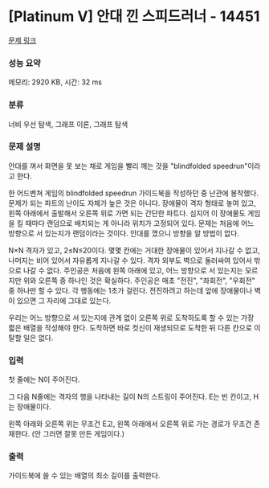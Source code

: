 # [Platinum V] 안대 낀 스피드러너 - 14451 

[문제 링크](https://www.acmicpc.net/problem/14451) 

### 성능 요약

메모리: 2920 KB, 시간: 32 ms

### 분류

너비 우선 탐색, 그래프 이론, 그래프 탐색

### 문제 설명

<p>안대를 껴서 화면을 못 보는 채로 게임을 빨리 깨는 것을 "blindfolded speedrun"이라고 한다.</p>

<p>한 어드벤쳐 게임의 blindfolded speedrun 가이드북을 작성하던 중 난관에 봉착했다. 문제가 되는 파트의 난이도 자체가 높은 것은 아니다. 장애물이 격자 형태로 놓여 있고, 왼쪽 아래에서 출발해서 오른쪽 위로 가면 되는 간단한 파트다. 심지어 이 장애물도 게임을 킬 때마다 랜덤으로 배치되는 게 아니라 위치가 고정되어 있다. 문제는 처음에 어느 방향으로 서 있는지가 랜덤이라는 것이다. 안대를 꼈으니 방향을 알 방법이 없다.</p>

<p>N×N 격자가 있고, 2≤N≤20이다. 몇몇 칸에는 거대한 장애물이 있어서 지나갈 수 없고, 나머지는 비어 있어서 자유롭게 지나갈 수 있다. 격자 외부도 벽으로 둘러싸여 있어서 밖으로 나갈 수 없다. 주인공은 처음에 왼쪽 아래에 있고, 어느 방향으로 서 있는지는 모르지만 위와 오른쪽 중 하나인 것은 확실하다. 주인공은 매초 "전진", "좌회전", "우회전" 중 하나만 할 수 있다. 각 행동에는 1초가 걸린다. 전진하려고 하는데 앞에 장애물이나 벽이 있으면 그 자리에 그대로 있는다.</p>

<p>우리는 어느 방향으로 서 있는지에 관계 없이 오른쪽 위로 도착하도록 할 수 있는 가장 짧은 배열을 작성해야 한다. 도착하면 바로 컷신이 재생되므로 도착한 뒤 다른 칸으로 이탈할 일은 없다.</p>

### 입력 

 <p>첫 줄에는 N이 주어진다.</p>

<p>그 다음 N줄에는 격자의 행을 나타내는 길이 N의 스트링이 주어진다. E는 빈 칸이고, H는 장애물이다.</p>

<p>왼쪽 아래와 오른쪽 위는 무조건 E고, 왼쪽 아래에서 오른쪽 위로 가는 경로가 무조건 존재한다. (안 그러면 잘못 만든 게임이다.)</p>

### 출력 

 <p>가이드북에 쓸 수 있는 배열의 최소 길이를 출력한다.</p>

